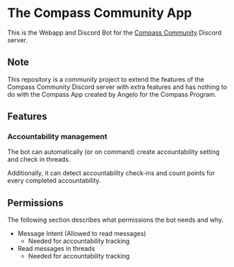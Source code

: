# The Compass Community App

This is the Webapp and Discord Bot for the [Compass Community](https://thecompass.diy) Discord server.


## Note

This repository is a community project to extend the features of the Compass Community Discord server with extra features and  has nothing to do with the Compass App created by Angelo for the Compass Program.


## Features

### Accountability management

The bot can automatically (or on command) create accountability setting and check in threads.

Additionally, it can detect accountability check-ins and count points for every completed accountability.

## Permissions

The following section describes what permissions the bot needs and why.

- Message Intent (Allowed to read messages)
  - Needed for accountability tracking
- Read messages in threads
  - Needed for accountability tracking

